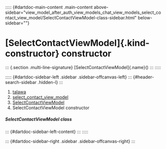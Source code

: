 ::::: {#dartdoc-main-content .main-content above-sidebar="view_model_after_auth_view_models_chat_view_models_select_contact_view_model/SelectContactViewModel-class-sidebar.html" below-sidebar=""}
<div>

# [SelectContactViewModel]{.kind-constructor} constructor

</div>

::: {.section .multi-line-signature}
[SelectContactViewModel]{.name}()
:::
:::::

::::: {#dartdoc-sidebar-left .sidebar .sidebar-offcanvas-left}
::: {#header-search-sidebar .hidden-l}
:::

1.  [talawa](../../index.html)
2.  [select_contact_view_model](../../view_model_after_auth_view_models_chat_view_models_select_contact_view_model/)
3.  [SelectContactViewModel](../../view_model_after_auth_view_models_chat_view_models_select_contact_view_model/SelectContactViewModel-class.html)
4.  SelectContactViewModel constructor

##### SelectContactViewModel class

::: {#dartdoc-sidebar-left-content}
:::
:::::

::: {#dartdoc-sidebar-right .sidebar .sidebar-offcanvas-right}
:::
